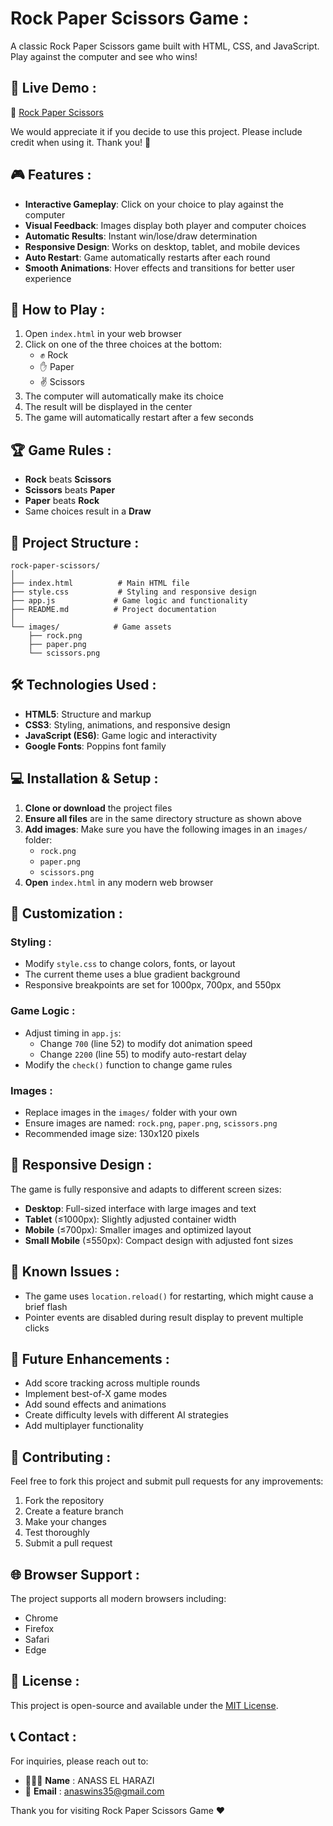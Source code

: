 # Rock Paper Scissors Game :

A classic Rock Paper Scissors game built with HTML, CSS, and JavaScript. Play against the computer and see who wins!

## 🎯 Live Demo : 

🔗 [Rock Paper Scissors](https://game-rock-paper-scissors1.netlify.app/)

We would appreciate it if you decide to use this project. Please include credit when using it. Thank you! 🙏 

## 🎮 Features :

- **Interactive Gameplay**: Click on your choice to play against the computer
- **Visual Feedback**: Images display both player and computer choices
- **Automatic Results**: Instant win/lose/draw determination
- **Responsive Design**: Works on desktop, tablet, and mobile devices
- **Auto Restart**: Game automatically restarts after each round
- **Smooth Animations**: Hover effects and transitions for better user experience

## 🚀 How to Play :

1. Open `index.html` in your web browser
2. Click on one of the three choices at the bottom:
   - ✊ Rock
   - ✋ Paper
   - ✌️ Scissors
3. The computer will automatically make its choice
4. The result will be displayed in the center
5. The game will automatically restart after a few seconds

## 🏆 Game Rules :

- **Rock** beats **Scissors**
- **Scissors** beats **Paper**
- **Paper** beats **Rock**
- Same choices result in a **Draw**

## 📁 Project Structure :

```
rock-paper-scissors/
│
├── index.html          # Main HTML file
├── style.css           # Styling and responsive design
├── app.js             # Game logic and functionality
├── README.md          # Project documentation
│
└── images/            # Game assets
    ├── rock.png
    ├── paper.png
    └── scissors.png
```

## 🛠️ Technologies Used :

- **HTML5**: Structure and markup
- **CSS3**: Styling, animations, and responsive design
- **JavaScript (ES6)**: Game logic and interactivity
- **Google Fonts**: Poppins font family

## 💻 Installation & Setup :

1. **Clone or download** the project files
2. **Ensure all files** are in the same directory structure as shown above
3. **Add images**: Make sure you have the following images in an `images/` folder:
   - `rock.png`
   - `paper.png` 
   - `scissors.png`
4. **Open** `index.html` in any modern web browser

## 🎨 Customization :

### Styling :
- Modify `style.css` to change colors, fonts, or layout
- The current theme uses a blue gradient background
- Responsive breakpoints are set for 1000px, 700px, and 550px

### Game Logic :
- Adjust timing in `app.js`:
  - Change `700` (line 52) to modify dot animation speed
  - Change `2200` (line 55) to modify auto-restart delay
- Modify the `check()` function to change game rules

### Images :
- Replace images in the `images/` folder with your own
- Ensure images are named: `rock.png`, `paper.png`, `scissors.png`
- Recommended image size: 130x120 pixels

## 📱 Responsive Design :

The game is fully responsive and adapts to different screen sizes:

- **Desktop**: Full-sized interface with large images and text
- **Tablet** (≤1000px): Slightly adjusted container width
- **Mobile** (≤700px): Smaller images and optimized layout
- **Small Mobile** (≤550px): Compact design with adjusted font sizes

## 🐛 Known Issues :

- The game uses `location.reload()` for restarting, which might cause a brief flash
- Pointer events are disabled during result display to prevent multiple clicks

## 🔮 Future Enhancements :

- Add score tracking across multiple rounds
- Implement best-of-X game modes
- Add sound effects and animations
- Create difficulty levels with different AI strategies
- Add multiplayer functionality

## 🤝 Contributing :

Feel free to fork this project and submit pull requests for any improvements:

1. Fork the repository
2. Create a feature branch
3. Make your changes
4. Test thoroughly
5. Submit a pull request

## 🌐 Browser Support :

The project supports all modern browsers including:

- Chrome
- Firefox
- Safari
- Edge

## 📄 License :

This project is open-source and available under the [MIT License](LICENSE).

## 📞 Contact :

For inquiries, please reach out to:

- 👨🏻‍💻 **Name** : ANASS EL HARAZI
- 📧 **Email** : [anaswins35@gmail.com](mailto:anaswins35@gmail.com)

Thank you for visiting Rock Paper Scissors Game  ❤
